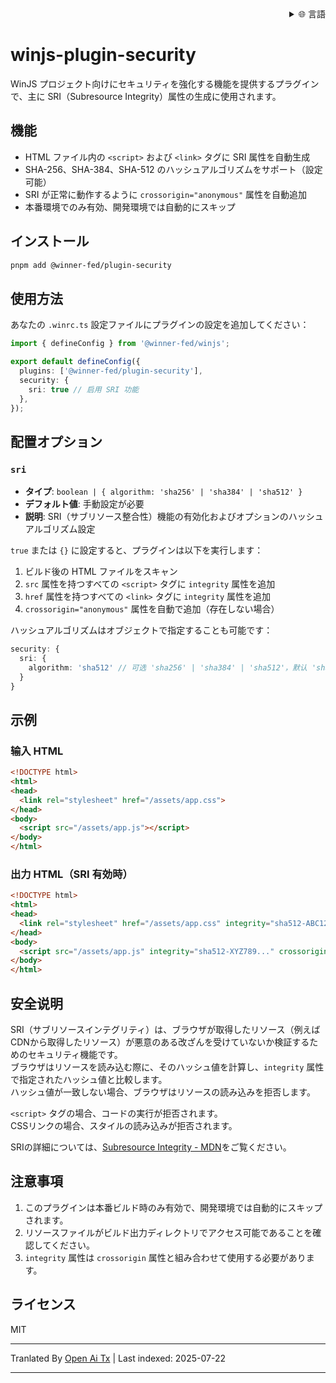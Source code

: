 <div align="right">
  <details>
    <summary >🌐 言語</summary>
    <div>
      <div align="center">
        <a href="https://openaitx.github.io/view.html?user=winjs-dev&project=winjs-plugin-security&lang=en">English</a>
        | <a href="https://openaitx.github.io/view.html?user=winjs-dev&project=winjs-plugin-security&lang=zh-CN">简体中文</a>
        | <a href="https://openaitx.github.io/view.html?user=winjs-dev&project=winjs-plugin-security&lang=zh-TW">繁體中文</a>
        | <a href="https://openaitx.github.io/view.html?user=winjs-dev&project=winjs-plugin-security&lang=ja">日本語</a>
        | <a href="https://openaitx.github.io/view.html?user=winjs-dev&project=winjs-plugin-security&lang=ko">한국어</a>
        | <a href="https://openaitx.github.io/view.html?user=winjs-dev&project=winjs-plugin-security&lang=hi">हिन्दी</a>
        | <a href="https://openaitx.github.io/view.html?user=winjs-dev&project=winjs-plugin-security&lang=th">ไทย</a>
        | <a href="https://openaitx.github.io/view.html?user=winjs-dev&project=winjs-plugin-security&lang=fr">Français</a>
        | <a href="https://openaitx.github.io/view.html?user=winjs-dev&project=winjs-plugin-security&lang=de">Deutsch</a>
        | <a href="https://openaitx.github.io/view.html?user=winjs-dev&project=winjs-plugin-security&lang=es">Español</a>
        | <a href="https://openaitx.github.io/view.html?user=winjs-dev&project=winjs-plugin-security&lang=it">Italiano</a>
        | <a href="https://openaitx.github.io/view.html?user=winjs-dev&project=winjs-plugin-security&lang=ru">Русский</a>
        | <a href="https://openaitx.github.io/view.html?user=winjs-dev&project=winjs-plugin-security&lang=pt">Português</a>
        | <a href="https://openaitx.github.io/view.html?user=winjs-dev&project=winjs-plugin-security&lang=nl">Nederlands</a>
        | <a href="https://openaitx.github.io/view.html?user=winjs-dev&project=winjs-plugin-security&lang=pl">Polski</a>
        | <a href="https://openaitx.github.io/view.html?user=winjs-dev&project=winjs-plugin-security&lang=ar">العربية</a>
        | <a href="https://openaitx.github.io/view.html?user=winjs-dev&project=winjs-plugin-security&lang=fa">فارسی</a>
        | <a href="https://openaitx.github.io/view.html?user=winjs-dev&project=winjs-plugin-security&lang=tr">Türkçe</a>
        | <a href="https://openaitx.github.io/view.html?user=winjs-dev&project=winjs-plugin-security&lang=vi">Tiếng Việt</a>
        | <a href="https://openaitx.github.io/view.html?user=winjs-dev&project=winjs-plugin-security&lang=id">Bahasa Indonesia</a>
      </div>
    </div>
  </details>
</div>

# winjs-plugin-security

WinJS プロジェクト向けにセキュリティを強化する機能を提供するプラグインで、主に SRI（Subresource Integrity）属性の生成に使用されます。

## 機能

- HTML ファイル内の `<script>` および `<link>` タグに SRI 属性を自動生成
- SHA-256、SHA-384、SHA-512 のハッシュアルゴリズムをサポート（設定可能）
- SRI が正常に動作するように `crossorigin="anonymous"` 属性を自動追加
- 本番環境でのみ有効、開発環境では自動的にスキップ

## インストール


```bash
pnpm add @winner-fed/plugin-security
```
## 使用方法

あなたの `.winrc.ts` 設定ファイルにプラグインの設定を追加してください：


```typescript
import { defineConfig } from '@winner-fed/winjs';

export default defineConfig({
  plugins: ['@winner-fed/plugin-security'],
  security: {
    sri: true // 启用 SRI 功能
  },
});
```
## 配置オプション

### `sri`

- **タイプ**: `boolean | { algorithm: 'sha256' | 'sha384' | 'sha512' }`
- **デフォルト値**: 手動設定が必要
- **説明**: SRI（サブリソース整合性）機能の有効化およびオプションのハッシュアルゴリズム設定

`true` または `{}` に設定すると、プラグインは以下を実行します：

1. ビルド後の HTML ファイルをスキャン
2. `src` 属性を持つすべての `<script>` タグに `integrity` 属性を追加
3. `href` 属性を持つすべての `<link>` タグに `integrity` 属性を追加
4. `crossorigin="anonymous"` 属性を自動で追加（存在しない場合）

ハッシュアルゴリズムはオブジェクトで指定することも可能です：


```typescript
security: {
  sri: {
    algorithm: 'sha512' // 可选 'sha256' | 'sha384' | 'sha512'，默认 'sha512'
  }
}
```

## 示例

### 输入 HTML

```html
<!DOCTYPE html>
<html>
<head>
  <link rel="stylesheet" href="/assets/app.css">
</head>
<body>
  <script src="/assets/app.js"></script>
</body>
</html>
```
### 出力 HTML（SRI 有効時）


```html
<!DOCTYPE html>
<html>
<head>
  <link rel="stylesheet" href="/assets/app.css" integrity="sha512-ABC123..." crossorigin="anonymous">
</head>
<body>
  <script src="/assets/app.js" integrity="sha512-XYZ789..." crossorigin="anonymous"></script>
</body>
</html>
```
## 安全说明

SRI（サブリソースインテグリティ）は、ブラウザが取得したリソース（例えばCDNから取得したリソース）が悪意のある改ざんを受けていないか検証するためのセキュリティ機能です。  
ブラウザはリソースを読み込む際に、そのハッシュ値を計算し、`integrity` 属性で指定されたハッシュ値と比較します。  
ハッシュ値が一致しない場合、ブラウザはリソースの読み込みを拒否します。

`<script>` タグの場合、コードの実行が拒否されます。  
CSSリンクの場合、スタイルの読み込みが拒否されます。

SRIの詳細については、[Subresource Integrity - MDN](https://developer.mozilla.org/zh-CN/docs/Web/Security/Subresource_Integrity)をご覧ください。

## 注意事項

1. このプラグインは本番ビルド時のみ有効で、開発環境では自動的にスキップされます。  
2. リソースファイルがビルド出力ディレクトリでアクセス可能であることを確認してください。  
3. `integrity` 属性は `crossorigin` 属性と組み合わせて使用する必要があります。

## ライセンス

MIT

---

Tranlated By [Open Ai Tx](https://github.com/OpenAiTx/OpenAiTx) | Last indexed: 2025-07-22

---